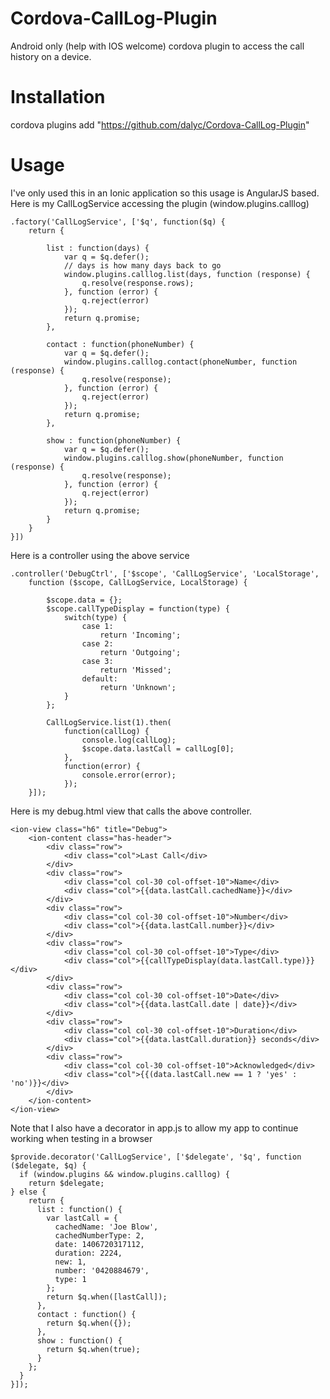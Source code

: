 Cordova-CallLog-Plugin
======================

Android only (help with IOS welcome) cordova plugin to access the call history on a device.

Installation 
============
  cordova plugins add "https://github.com/dalyc/Cordova-CallLog-Plugin"
  
Usage
=====
I've only used this in an Ionic application so this usage is AngularJS based.
Here is my CallLogService accessing the plugin (window.plugins.calllog)

    .factory('CallLogService', ['$q', function($q) {
        return {

            list : function(days) {
                var q = $q.defer();
                // days is how many days back to go
                window.plugins.calllog.list(days, function (response) {
                    q.resolve(response.rows);
                }, function (error) {
                    q.reject(error)
                });
                return q.promise;
            },

            contact : function(phoneNumber) {
                var q = $q.defer();
                window.plugins.calllog.contact(phoneNumber, function (response) {
                    q.resolve(response);
                }, function (error) {
                    q.reject(error)
                });
                return q.promise;
            },

            show : function(phoneNumber) {
                var q = $q.defer();
                window.plugins.calllog.show(phoneNumber, function (response) {
                    q.resolve(response);
                }, function (error) {
                    q.reject(error)
                });
                return q.promise;
            }
        }
    }])

Here is a controller using the above service

    .controller('DebugCtrl', ['$scope', 'CallLogService', 'LocalStorage',
        function ($scope, CallLogService, LocalStorage) {

            $scope.data = {};
            $scope.callTypeDisplay = function(type) {
                switch(type) {
                    case 1:
                        return 'Incoming';
                    case 2:
                        return 'Outgoing';
                    case 3:
                        return 'Missed';
                    default:
                        return 'Unknown';
                }
            };

            CallLogService.list(1).then(
                function(callLog) {
                    console.log(callLog);
                    $scope.data.lastCall = callLog[0];
                },
                function(error) {
                    console.error(error);
                });
        }]);


Here is my debug.html view that calls the above controller.

    <ion-view class="h6" title="Debug">
        <ion-content class="has-header">
            <div class="row">
                <div class="col">Last Call</div>
            </div>
            <div class="row">
                <div class="col col-30 col-offset-10">Name</div>
                <div class="col">{{data.lastCall.cachedName}}</div>
            </div>
            <div class="row">
                <div class="col col-30 col-offset-10">Number</div>
                <div class="col">{{data.lastCall.number}}</div>
            </div>
            <div class="row">
                <div class="col col-30 col-offset-10">Type</div>
                <div class="col">{{callTypeDisplay(data.lastCall.type)}}</div>
            </div>
            <div class="row">
                <div class="col col-30 col-offset-10">Date</div>
                <div class="col">{{data.lastCall.date | date}}</div>
            </div>
            <div class="row">
                <div class="col col-30 col-offset-10">Duration</div>
                <div class="col">{{data.lastCall.duration}} seconds</div>
            </div>
            <div class="row">
                <div class="col col-30 col-offset-10">Acknowledged</div>
                <div class="col">{{(data.lastCall.new == 1 ? 'yes' : 'no')}}</div>
            </div>
        </ion-content>
    </ion-view>

Note that I also have a decorator in app.js to allow my app to continue working when testing in a browser

    $provide.decorator('CallLogService', ['$delegate', '$q', function ($delegate, $q) {
      if (window.plugins && window.plugins.calllog) {
        return $delegate;
    } else {
        return {
          list : function() {
            var lastCall = {
              cachedName: 'Joe Blow',
              cachedNumberType: 2,
              date: 1406720317112,
              duration: 2224,
              new: 1,
              number: '0420884679',
              type: 1
            };
            return $q.when([lastCall]);
          },
          contact : function() {
            return $q.when({});
          },
          show : function() {
            return $q.when(true);
          }
        };
      }
    }]);
